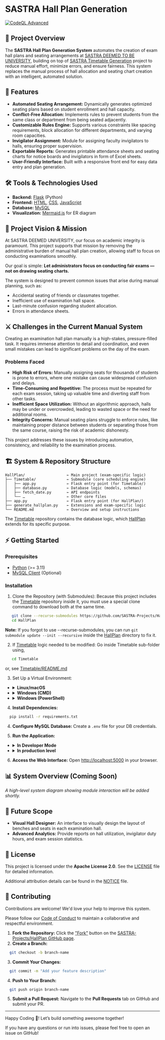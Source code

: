 # SASTRA Hall Plan Generation
[![CodeQL Advanced](https://github.com/SASTRA-Projects/SASTRA-Timetable/actions/workflows/codeql.yml/badge.svg)](https://github.com/SASTRA-Projects/HallPlan/actions/workflows/codeql.yml)

## **📘 Project Overview**

The **SASTRA Hall Plan Generation System** automates the creation of exam hall plans and seating arrangements at [SASTRA DEEMED TO BE UNIVERSITY](https://www.sastra.edu), building on top of [SASTRA Timetable Generation](https://github.com/SASTRA-Projects/Timetable) project to reduce manual effort, minimize errors, and ensure fairness.
This system replaces the manual process of hall allocation and seating chart creation with an intelligent, automated solution.

## **🚀 Features**

* **Automated Seating Arrangement:** Dynamically generates optimized seating plans based on student enrollment and hall capacity.
* **Conflict-Free Allocation:** Implements rules to prevent students from the same class or department from being seated adjacently.
* **Customizable Rules Engine:** Supports various constraints like spacing requirements, block allocation for different departments, and varying room capacities.
* **Invigilator Assignment:** Module for assigning faculty invigilators to halls, ensuring proper supervision.
* **Exportable Reports:** Generates printable attendance sheets and seating charts for notice boards and invigilators in form of Excel sheets.
* **User-Friendly Interface:** Built with a responsive front end for easy data entry and plan generation.

## **🛠️ Tools & Technologies Used**

* **Backend:** [Flask](https://flask.palletsprojects.com/en/stable/) (Python)
* **Frontend:** [HTML](https://html.com/), [CSS](https://css3.com/), [JavaScript](https://www.javascript.com/)
* **Database:** [MySQL](https://www.mysql.com/)
* **Visualization:** [Mermaid.js](https://mermaid-js.github.io/) for ER diagram

## **🎯 Project Vision & Mission**

At SASTRA DEEMED UNIVERSITY, our focus on academic integrity is paramount.
This project supports that mission by removing the administrative burden of manual hall plan creation, allowing staff to focus on conducting examinations smoothly.

Our goal is simple: **Let administrators focus on conducting fair exams — not on drawing seating charts.**

The system is designed to prevent common issues that arise during manual planning, such as:

* Accidental seating of friends or classmates together.
* Inefficient use of examination hall space.
* Last-minute confusion regarding student allocation.
* Errors in attendance sheets.

## **⚔️ Challenges in the Current Manual System**

Creating an examination hall plan manually is a high-stakes, pressure-filled task. It requires immense attention to detail and coordination, and even small mistakes can lead to significant problems on the day of the exam.

### **Problems Faced**

* **High Risk of Errors:** Manually assigning seats for thousands of students is prone to errors, where one mistake can cause widespread confusion and delays.
* **Time-Consuming and Repetitive:** The process must be repeated for each exam session, taking up valuable time and diverting staff from other tasks.
* **Inefficient Space Utilization:** Without an algorithmic approach, halls may be under or overcrowded, leading to wasted space or the need for additional rooms.
* **Integrity Concerns:** Manual seating plans struggle to enforce rules, like maintaining proper distance between students or separating those from the same course, raising the risk of academic dishonesty.

This project addresses these issues by introducing automation, consistency, and reliability to the examination process.

## **🏗️ System & Repository Structure**

```
HallPlan/                   ← Main project (exam-specific logic)
├── Timetable/              ← Submodule (core scheduling engine)
│   ├── app.py              ← Flask entry point (for Timetable/)
│   ├── database.py         ← Database logic (models, schemas)
│   ├── fetch_date.py       ← API endpoints
│   └── …                   ← Other core files
├── app.py                  ← Flask entry point (for HallPlan/)
├── generate_hallplan.py    ← Extensions and exam-specific logic
└── README.md               ← Overview and setup instructions
```
The [Timetable](https://github.com/SASTRA-Projects/Timetable) repository contains the database logic, which [HallPlan](https://github.com/SASTRA-Projects/HallPlan) extends for its specific purpose.

## **⚡ Getting Started**

### **Prerequisites**

* [Python](https://www.python.org/downloads/) (>= 3.11)
* [MySQL Client](https://dev.mysql.com/downloads/) (Optional)

### **Installation**

1. Clone the Repository (with Submodules):
   Because this project includes the [Timetable](https://github.com/SASTRA-Projects/Timetable) repository inside it, you must use a special clone command to download both at the same time.
```sh
   git clone --recurse-submodules https://github.com/SASTRA-Projects/HallPlan/
   cd HallPlan
```
   **Note:** If you forgot to use --recurse-submodules, you can run `git submodule update --init --recursive` inside the [HallPlan](https://github.com/SASTRA-Projects/HallPlan) directory to fix it.

2. If [Timetable](https://github.com/SASTRA-Projects/Timetable) logic needed to be modified:
   Go inside Timetable sub-folder using,
```sh
   cd Timetable
```
   or, see [Timetable/README.md](/Timetable/README.md)

3. Set Up a Virtual Environment:

- <details>
    <summary><strong>Linux/macOS</strong></summary>

    ```sh
    python3 -m venv venv
    source venv/bin/activate
    ```
  </details>

- <details>
    <summary><strong>Windows (CMD)</strong></summary>

    ```sh
      python -m venv venv
      venv\Scripts\activate
    ```
  </details>

- <details>
    <summary><strong>Windows (PowerShell)</strong></summary>

    ```sh
      python -m venv venv
      .\venv\Scripts\Activate.ps1
    ```
  </details>

4. **Install Dependencies:**
```sh
  pip install -r requirements.txt
```


4. **Configure MySQL Database:**
Create a `.env` file for your DB credentials.

5. **Run the Application:**

- <details>
    <summary><strong>In Developer Mode</strong></summary>

    ```sh
      python app.py
    ```
  </details>

- <details>
    <summary><strong>In production level</strong></summary>

    - **Windows:**
    ```sh
      waitress-serve --host=localhost --port=5000 app:app
    ```

    - **Linux/macOS:**
    ```sh
      gunicorn app:app --bind 0.0.0.0:5000
    ```
</details>

6. **Access the Web Interface:**
Open [http://localhost:5000](http://localhost:5000) in your browser.

## 📊 System Overview (Coming Soon)
*A high-level system diagram showing module interaction will be added shortly.*

## **🧠 Future Scope**

* **Visual Hall Designer:** An interface to visually design the layout of benches and seats in each examination hall.
* **Advanced Analytics:** Provide reports on hall utilization, invigilator duty hours, and exam session statistics.

## **📜 License**

This project is licensed under the **Apache License 2.0**. See the [LICENSE](LICENSE) file for detailed information.

Additional attribution details can be found in the [NOTICE](NOTICE) file.

## **🤝 Contributing**

Contributions are welcome! We'd love your help to improve this system.

Please follow our [Code of Conduct](CODE_OF_CONDUCT.md) to maintain a collaborative and respectful environment.

1. **Fork the Repository:** Click the ["Fork"](https://github.com/SASTRA-Projects/HallPlan/fork) button on the [SASTRA-Projects/HallPlan GitHub page](https://github.com/SASTRA-Projects/HallPlan).
2. **Create a Branch:**
```sh
  git checkout -b branch-name
```
3. **Commit Your Changes:**
```sh
  git commit -m "Add your feature description"
```
4. **Push to Your Branch:**
```sh
  git push origin branch-name
```
5. **Submit a Pull Request:** Navigate to the **Pull Requests** tab on GitHub and submit your PR.

---

Happy Coding 🚀! Let’s build something awesome together!

If you have any questions or run into issues, please feel free to open an issue on GitHub!
